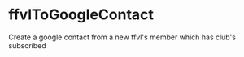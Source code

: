 # ffvlToGoogleContact
Create a google contact from a new ffvl's member which has club's subscribed 
